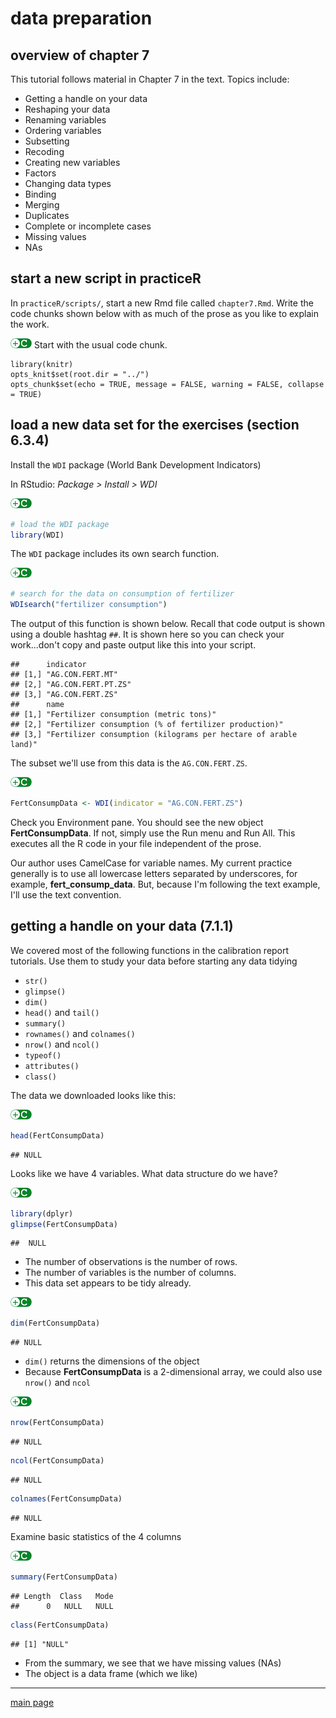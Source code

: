 
data preparation
================

overview of chapter 7
---------------------

This tutorial follows material in Chapter 7 in the text. Topics include:

-   Getting a handle on your data
-   Reshaping your data
-   Renaming variables
-   Ordering variables
-   Subsetting
-   Recoding
-   Creating new variables
-   Factors
-   Changing data types
-   Binding
-   Merging
-   Duplicates
-   Complete or incomplete cases
-   Missing values
-   NAs

start a new script in practiceR
-------------------------------

In `practiceR/scripts/`, start a new Rmd file called `chapter7.Rmd`. Write the code chunks shown below with as much of the prose as you like to explain the work.

![](../resources/images/code-icon.png) Start with the usual code chunk.

    library(knitr)
    opts_knit$set(root.dir = "../")
    opts_chunk$set(echo = TRUE, message = FALSE, warning = FALSE, collapse = TRUE)

load a new data set for the exercises (section 6.3.4)
-----------------------------------------------------

Install the `WDI` package (World Bank Development Indicators)

In RStudio: *Package &gt; Install &gt; WDI*

![](../resources/images/code-icon.png)

``` r
# load the WDI package 
library(WDI)
```

The `WDI` package includes its own search function.

![](../resources/images/code-icon.png)

``` r
# search for the data on consumption of fertilizer
WDIsearch("fertilizer consumption") 
```

The output of this function is shown below. Recall that code output is shown using a double hashtag `##`. It is shown here so you can check your work...don't copy and paste output like this into your script.

    ##      indicator          
    ## [1,] "AG.CON.FERT.MT"   
    ## [2,] "AG.CON.FERT.PT.ZS"
    ## [3,] "AG.CON.FERT.ZS"   
    ##      name                                                           
    ## [1,] "Fertilizer consumption (metric tons)"                         
    ## [2,] "Fertilizer consumption (% of fertilizer production)"          
    ## [3,] "Fertilizer consumption (kilograms per hectare of arable land)"

The subset we'll use from this data is the `AG.CON.FERT.ZS`.

![](../resources/images/code-icon.png)

``` r
FertConsumpData <- WDI(indicator = "AG.CON.FERT.ZS")
```

Check you Environment pane. You should see the new object **FertConsumpData**. If not, simply use the Run menu and Run All. This executes all the R code in your file independent of the prose.

Our author uses CamelCase for variable names. My current practice generally is to use all lowercase letters separated by underscores, for example, **fert\_consump\_data**. But, because I'm following the text example, I'll use the text convention.

getting a handle on your data (7.1.1)
-------------------------------------

We covered most of the following functions in the calibration report tutorials. Use them to study your data before starting any data tidying

-   `str()`
-   `glimpse()`
-   `dim()`
-   `head()` and `tail()`
-   `summary()`
-   `rownames()` and `colnames()`
-   `nrow()` and `ncol()`
-   `typeof()`
-   `attributes()`
-   `class()`

The data we downloaded looks like this:

![](../resources/images/code-icon.png)

``` r
head(FertConsumpData)
```

    ## NULL

Looks like we have 4 variables. What data structure do we have?

![](../resources/images/code-icon.png)

``` r
library(dplyr)
glimpse(FertConsumpData)
```

    ##  NULL

-   The number of observations is the number of rows.
-   The number of variables is the number of columns.
-   This data set appears to be tidy already.

![](../resources/images/code-icon.png)

``` r
dim(FertConsumpData)
```

    ## NULL

-   `dim()` returns the dimensions of the object
-   Because **FertConsumpData** is a 2-dimensional array, we could also use `nrow()` and `ncol`

![](../resources/images/code-icon.png)

``` r
nrow(FertConsumpData)
```

    ## NULL

``` r
ncol(FertConsumpData)
```

    ## NULL

``` r
colnames(FertConsumpData)
```

    ## NULL

Examine basic statistics of the 4 columns

![](../resources/images/code-icon.png)

``` r
summary(FertConsumpData)
```

    ## Length  Class   Mode 
    ##      0   NULL   NULL

``` r
class(FertConsumpData)
```

    ## [1] "NULL"

-   From the summary, we see that we have missing values (NAs)
-   The object is a data frame (which we like)

------------------------------------------------------------------------

[main page](../README.md)
